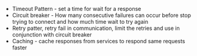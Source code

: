 
- Timeout Pattern - set a time for wait for a response 
- Circuit breaker - How many consecutive failures can occur before stop trying to connect and how much time wait to try again  
- Retry patter, retry fail in communication, limit the retries and use in conjunction with circuit breaker 
- Caching - cache responses from services to respond same requests faster